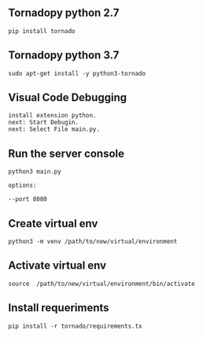 ## Tornadopy python 2.7
`pip install tornado`

## Tornadopy python 3.7
`sudo apt-get install -y python3-tornado`

## Visual Code Debugging
    install extension python.
    next: Start Debugin.
    next: Select File main.py.

## Run the server console
`python3 main.py`


`options:`

    --port 8080

## Create virtual env
`python3 -m venv /path/to/new/virtual/environment`

## Activate virtual env
`source  /path/to/new/virtual/environment/bin/activate`

## Install requeriments
`pip install -r tornado/requirements.tx`

